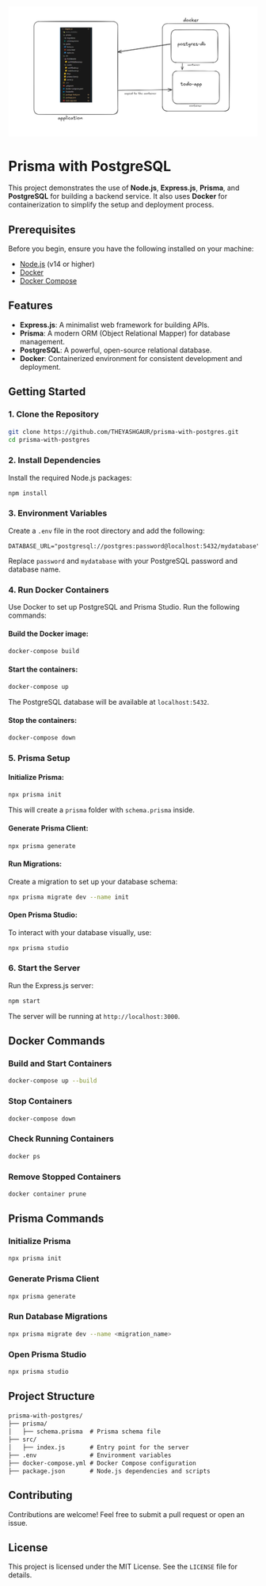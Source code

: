 ![alt text](image.png)

# Prisma with PostgreSQL

This project demonstrates the use of **Node.js**, **Express.js**, **Prisma**, and **PostgreSQL** for building a backend service. It also uses **Docker** for containerization to simplify the setup and deployment process.

## Prerequisites

Before you begin, ensure you have the following installed on your machine:

- [Node.js](https://nodejs.org/) (v14 or higher)
- [Docker](https://www.docker.com/)
- [Docker Compose](https://docs.docker.com/compose/)

## Features

- **Express.js**: A minimalist web framework for building APIs.
- **Prisma**: A modern ORM (Object Relational Mapper) for database management.
- **PostgreSQL**: A powerful, open-source relational database.
- **Docker**: Containerized environment for consistent development and deployment.

## Getting Started

### 1. Clone the Repository
```bash
git clone https://github.com/THEYASHGAUR/prisma-with-postgres.git
cd prisma-with-postgres
```

### 2. Install Dependencies
Install the required Node.js packages:
```bash
npm install
```

### 3. Environment Variables

Create a `.env` file in the root directory and add the following:
```env
DATABASE_URL="postgresql://postgres:password@localhost:5432/mydatabase"
```
Replace `password` and `mydatabase` with your PostgreSQL password and database name.

### 4. Run Docker Containers

Use Docker to set up PostgreSQL and Prisma Studio. Run the following commands:

#### Build the Docker image:
```bash
docker-compose build
```

#### Start the containers:
```bash
docker-compose up
```

The PostgreSQL database will be available at `localhost:5432`.

#### Stop the containers:
```bash
docker-compose down
```

### 5. Prisma Setup

#### Initialize Prisma:
```bash
npx prisma init
```

This will create a `prisma` folder with `schema.prisma` inside.

#### Generate Prisma Client:
```bash
npx prisma generate
```

#### Run Migrations:
Create a migration to set up your database schema:
```bash
npx prisma migrate dev --name init
```

#### Open Prisma Studio:
To interact with your database visually, use:
```bash
npx prisma studio
```

### 6. Start the Server

Run the Express.js server:
```bash
npm start
```

The server will be running at `http://localhost:3000`.

## Docker Commands

### Build and Start Containers
```bash
docker-compose up --build
```

### Stop Containers
```bash
docker-compose down
```

### Check Running Containers
```bash
docker ps
```

### Remove Stopped Containers
```bash
docker container prune
```

## Prisma Commands

### Initialize Prisma
```bash
npx prisma init
```

### Generate Prisma Client
```bash
npx prisma generate
```

### Run Database Migrations
```bash
npx prisma migrate dev --name <migration_name>
```

### Open Prisma Studio
```bash
npx prisma studio
```

## Project Structure

```
prisma-with-postgres/
├── prisma/
│   ├── schema.prisma  # Prisma schema file
├── src/
│   ├── index.js       # Entry point for the server
├── .env               # Environment variables
├── docker-compose.yml # Docker Compose configuration
├── package.json       # Node.js dependencies and scripts
```

## Contributing

Contributions are welcome! Feel free to submit a pull request or open an issue.

## License

This project is licensed under the MIT License. See the `LICENSE` file for details.
